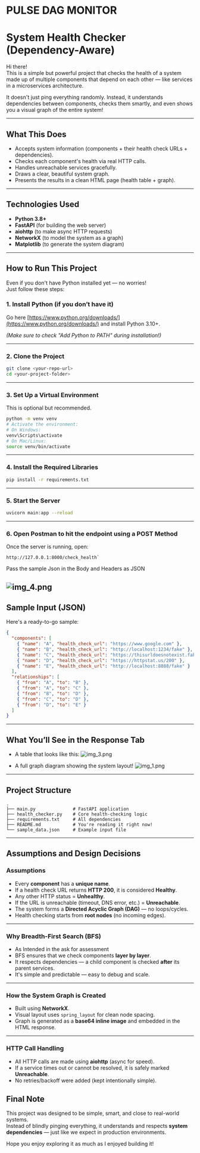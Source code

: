 # PULSE DAG MONITOR 
#  System Health Checker (Dependency-Aware)

Hi there!  
This is a simple but powerful project that checks the health of a system made up of multiple components that depend on each other — like services in a microservices architecture.

It doesn't just ping everything randomly. Instead, it understands dependencies between components, checks them smartly, and even shows you a visual graph of the entire system!

---

## What This Does

- Accepts system information (components + their health check URLs + dependencies).
- Checks each component's health via real HTTP calls.
- Handles unreachable services gracefully.
- Draws a clear, beautiful system graph.
- Presents the results in a clean HTML page (health table + graph).

---

##  Technologies Used

- **Python 3.8+**
- **FastAPI** (for building the web server)
- **aiohttp** (to make async HTTP requests)
- **NetworkX** (to model the system as a graph)
- **Matplotlib** (to generate the system diagram)

---

## How to Run This Project

Even if you don't have Python installed yet — no worries!  
Just follow these steps:

### 1. Install Python (if you don’t have it)

Go here [https://www.python.org/downloads/](https://www.python.org/downloads/) and install Python 3.10+.

*(Make sure to check "Add Python to PATH" during installation!)*

---

### 2. Clone the Project

```bash
git clone <your-repo-url>
cd <your-project-folder>
```

---

### 3. Set Up a Virtual Environment

This is optional but recommended.

```bash
python -m venv venv
# Activate the environment:
# On Windows:
venv\Scripts\activate
# On Mac/Linux:
source venv/bin/activate
```

---

### 4. Install the Required Libraries

```bash
pip install -r requirements.txt
```

---

### 5. Start the Server

```bash
uvicorn main:app --reload
```

---

### 6. Open Postman to hit the endpoint using a POST Method

Once the server is running, open:

```
http://127.0.0.1:8000/check_health`
```

Pass the sample Json in the Body and Headers as JSON

![img_4.png](img_4.png)
---

## Sample Input (JSON)

Here's a ready-to-go sample:

```json
{
  "components": [
    { "name": "A", "health_check_url": "https://www.google.com" },
    { "name": "B", "health_check_url": "http://localhost:1234/fake" },
    { "name": "C", "health_check_url": "https://thisurldoesnotexist.fake" },
    { "name": "D", "health_check_url": "https://httpstat.us/200" },
    { "name": "E", "health_check_url": "http://localhost:8888/fake" }
  ],
  "relationships": [
    { "from": "A", "to": "B" },
    { "from": "A", "to": "C" },
    { "from": "B", "to": "D" },
    { "from": "C", "to": "D" },
    { "from": "D", "to": "E" }
  ]
}
```

---

##  What You’ll See in the Response Tab

- A table that looks like this:
![img_3.png](img_3.png)

- A full graph diagram showing the system layout!
![img_1.png](img_1.png)
---

## Project Structure

```
.
├── main.py              # FastAPI application
├── health_checker.py    # Core health-checking logic
├── requirements.txt     # All dependencies
├── README.md            # You're reading it right now!
└── sample_data.json     # Example input file
```

---

## Assumptions and Design Decisions

### Assumptions

- Every **component** has a **unique name**.
- If a health check URL returns **HTTP 200**, it is considered **Healthy**.
- Any other HTTP status = **Unhealthy**.
- If the URL is unreachable (timeout, DNS error, etc.) = **Unreachable**.
- The system forms a **Directed Acyclic Graph (DAG)** — no loops/cycles.
- Health checking starts from **root nodes** (no incoming edges).

---

### Why Breadth-First Search (BFS)

- As Intended in the ask for assessment 
- BFS ensures that we check components **layer by layer**.
- It respects dependencies — a child component is checked **after** its parent services.
- It's simple and predictable — easy to debug and scale.

---

### How the System Graph is Created

- Built using **NetworkX**.
- Visual layout uses `spring_layout` for clean node spacing.
- Graph is generated as a **base64 inline image** and embedded in the HTML response.

---

###  HTTP Call Handling

- All HTTP calls are made using **aiohttp** (async for speed).
- If a service times out or cannot be resolved, it is safely marked **Unreachable**.
- No retries/backoff were added (kept intentionally simple).


##  Final Note

This project was designed to be simple, smart, and close to real-world systems.  
Instead of blindly pinging everything, it understands and respects **system dependencies** — just like we expect in production environments.

Hope you enjoy exploring it as much as I enjoyed building it! 
